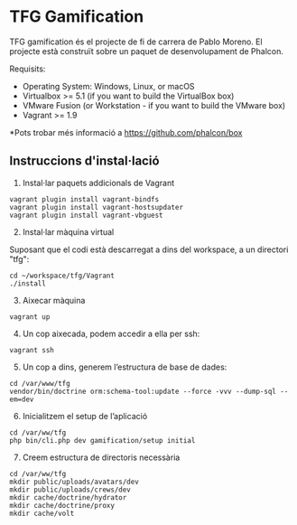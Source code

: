 # TFG Gamification

TFG gamification és el projecte de fi de carrera de Pablo Moreno. El projecte està construït sobre un paquet de desenvolupament de Phalcon.

Requisits:
* Operating System: Windows, Linux, or macOS
* Virtualbox >= 5.1 (if you want to build the VirtualBox box)
* VMware Fusion (or Workstation - if you want to build the VMware box)
* Vagrant >= 1.9

*Pots trobar més informació a https://github.com/phalcon/box

## Instruccions d'instal·lació

1) Instal·lar paquets addicionals de Vagrant

```
vagrant plugin install vagrant-bindfs
vagrant plugin install vagrant-hostsupdater
vagrant plugin install vagrant-vbguest
```

2) Instal·lar màquina virtual

Suposant que el codi està descarregat a dins del workspace, a un directori "tfg":

```
cd ~/workspace/tfg/Vagrant
./install
```

3) Aixecar màquina

```
vagrant up
```

4) Un cop aixecada, podem accedir a ella per ssh:

```
vagrant ssh
```

5) Un cop a dins, generem l’estructura de base de dades:

```
cd /var/www/tfg
vendor/bin/doctrine orm:schema-tool:update --force -vvv --dump-sql --em=dev
```

6) Inicialitzem el setup de l’aplicació

```
cd /var/ww/tfg
php bin/cli.php dev gamification/setup initial
```

7) Creem estructura de directoris necessària

```
cd /var/ww/tfg
mkdir public/uploads/avatars/dev
mkdir public/uploads/crews/dev
mkdir cache/doctrine/hydrator
mkdir cache/doctrine/proxy
mkdir cache/volt
```